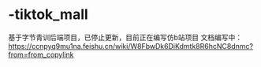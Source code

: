 # -tiktok_mall
基于字节青训后端项目，已停止更新，目前正在编写仿b站项目
文档编写中：https://ccnpyq9mu1na.feishu.cn/wiki/W8FbwDk6DiKdmtk8R6hcNC8dnmc?from=from_copylink
